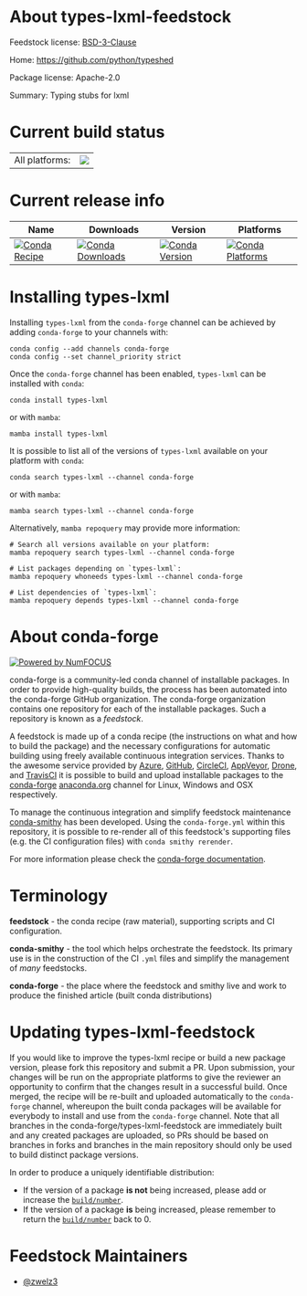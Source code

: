 About types-lxml-feedstock
==========================

Feedstock license: [BSD-3-Clause](https://github.com/conda-forge/types-lxml-feedstock/blob/main/LICENSE.txt)

Home: https://github.com/python/typeshed

Package license: Apache-2.0

Summary: Typing stubs for lxml

Current build status
====================


<table><tr><td>All platforms:</td>
    <td>
      <a href="https://dev.azure.com/conda-forge/feedstock-builds/_build/latest?definitionId=20696&branchName=main">
        <img src="https://dev.azure.com/conda-forge/feedstock-builds/_apis/build/status/types-lxml-feedstock?branchName=main">
      </a>
    </td>
  </tr>
</table>

Current release info
====================

| Name | Downloads | Version | Platforms |
| --- | --- | --- | --- |
| [![Conda Recipe](https://img.shields.io/badge/recipe-types--lxml-green.svg)](https://anaconda.org/conda-forge/types-lxml) | [![Conda Downloads](https://img.shields.io/conda/dn/conda-forge/types-lxml.svg)](https://anaconda.org/conda-forge/types-lxml) | [![Conda Version](https://img.shields.io/conda/vn/conda-forge/types-lxml.svg)](https://anaconda.org/conda-forge/types-lxml) | [![Conda Platforms](https://img.shields.io/conda/pn/conda-forge/types-lxml.svg)](https://anaconda.org/conda-forge/types-lxml) |

Installing types-lxml
=====================

Installing `types-lxml` from the `conda-forge` channel can be achieved by adding `conda-forge` to your channels with:

```
conda config --add channels conda-forge
conda config --set channel_priority strict
```

Once the `conda-forge` channel has been enabled, `types-lxml` can be installed with `conda`:

```
conda install types-lxml
```

or with `mamba`:

```
mamba install types-lxml
```

It is possible to list all of the versions of `types-lxml` available on your platform with `conda`:

```
conda search types-lxml --channel conda-forge
```

or with `mamba`:

```
mamba search types-lxml --channel conda-forge
```

Alternatively, `mamba repoquery` may provide more information:

```
# Search all versions available on your platform:
mamba repoquery search types-lxml --channel conda-forge

# List packages depending on `types-lxml`:
mamba repoquery whoneeds types-lxml --channel conda-forge

# List dependencies of `types-lxml`:
mamba repoquery depends types-lxml --channel conda-forge
```


About conda-forge
=================

[![Powered by
NumFOCUS](https://img.shields.io/badge/powered%20by-NumFOCUS-orange.svg?style=flat&colorA=E1523D&colorB=007D8A)](https://numfocus.org)

conda-forge is a community-led conda channel of installable packages.
In order to provide high-quality builds, the process has been automated into the
conda-forge GitHub organization. The conda-forge organization contains one repository
for each of the installable packages. Such a repository is known as a *feedstock*.

A feedstock is made up of a conda recipe (the instructions on what and how to build
the package) and the necessary configurations for automatic building using freely
available continuous integration services. Thanks to the awesome service provided by
[Azure](https://azure.microsoft.com/en-us/services/devops/), [GitHub](https://github.com/),
[CircleCI](https://circleci.com/), [AppVeyor](https://www.appveyor.com/),
[Drone](https://cloud.drone.io/welcome), and [TravisCI](https://travis-ci.com/)
it is possible to build and upload installable packages to the
[conda-forge](https://anaconda.org/conda-forge) [anaconda.org](https://anaconda.org/)
channel for Linux, Windows and OSX respectively.

To manage the continuous integration and simplify feedstock maintenance
[conda-smithy](https://github.com/conda-forge/conda-smithy) has been developed.
Using the ``conda-forge.yml`` within this repository, it is possible to re-render all of
this feedstock's supporting files (e.g. the CI configuration files) with ``conda smithy rerender``.

For more information please check the [conda-forge documentation](https://conda-forge.org/docs/).

Terminology
===========

**feedstock** - the conda recipe (raw material), supporting scripts and CI configuration.

**conda-smithy** - the tool which helps orchestrate the feedstock.
                   Its primary use is in the construction of the CI ``.yml`` files
                   and simplify the management of *many* feedstocks.

**conda-forge** - the place where the feedstock and smithy live and work to
                  produce the finished article (built conda distributions)


Updating types-lxml-feedstock
=============================

If you would like to improve the types-lxml recipe or build a new
package version, please fork this repository and submit a PR. Upon submission,
your changes will be run on the appropriate platforms to give the reviewer an
opportunity to confirm that the changes result in a successful build. Once
merged, the recipe will be re-built and uploaded automatically to the
`conda-forge` channel, whereupon the built conda packages will be available for
everybody to install and use from the `conda-forge` channel.
Note that all branches in the conda-forge/types-lxml-feedstock are
immediately built and any created packages are uploaded, so PRs should be based
on branches in forks and branches in the main repository should only be used to
build distinct package versions.

In order to produce a uniquely identifiable distribution:
 * If the version of a package **is not** being increased, please add or increase
   the [``build/number``](https://docs.conda.io/projects/conda-build/en/latest/resources/define-metadata.html#build-number-and-string).
 * If the version of a package **is** being increased, please remember to return
   the [``build/number``](https://docs.conda.io/projects/conda-build/en/latest/resources/define-metadata.html#build-number-and-string)
   back to 0.

Feedstock Maintainers
=====================

* [@zwelz3](https://github.com/zwelz3/)


